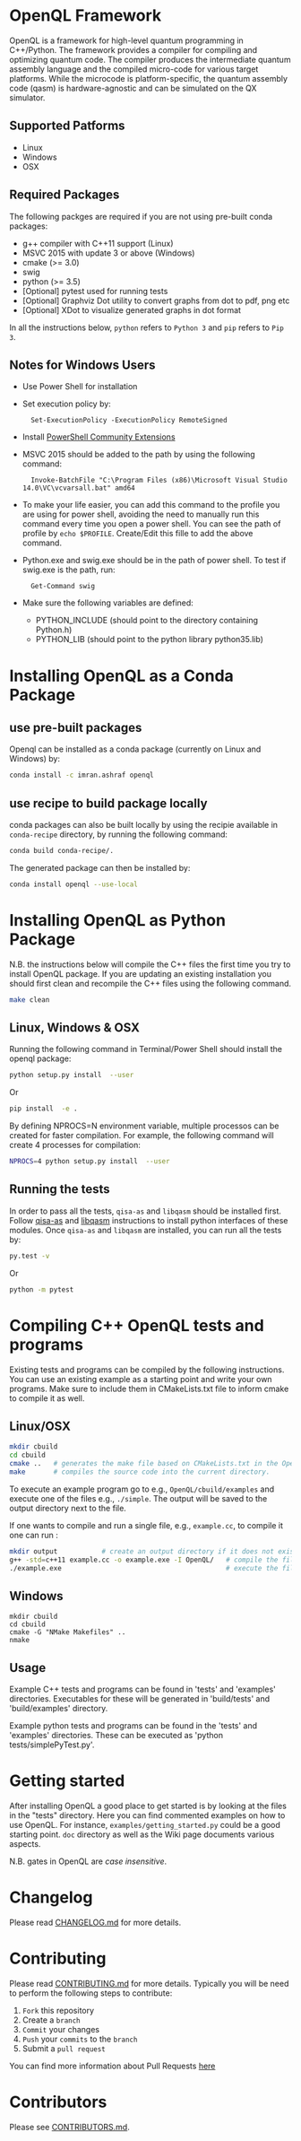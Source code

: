 # OpenQL Framework #

OpenQL is a framework for high-level quantum programming in C++/Python. The framework provides a compiler for compiling and optimizing quantum code. The compiler produces the intermediate quantum assembly language and the compiled micro-code for various target platforms. While the microcode is platform-specific, the quantum assembly code (qasm) is hardware-agnostic and can be simulated on the QX simulator.

## Supported Patforms

* Linux
* Windows
* OSX

## Required Packages

The following packges are required if you are not using pre-built conda packages:

* g++ compiler with C++11 support (Linux)
* MSVC 2015 with update 3 or above (Windows)
* cmake (>= 3.0)
* swig
* python (>= 3.5)
* [Optional] pytest used for running tests
* [Optional] Graphviz Dot utility to convert graphs from dot to pdf, png etc
* [Optional] XDot to visualize generated graphs in dot format

In all the instructions below, `python` refers to `Python 3` and `pip` refers to `Pip 3`.

## Notes for Windows Users

* Use Power Shell for installation
* Set execution policy by:

        Set-ExecutionPolicy -ExecutionPolicy RemoteSigned

* Install [PowerShell Community Extensions](https://www.google.com "PowerShell Community Extensions")
* MSVC 2015 should be added to the path by using the following command:

        Invoke-BatchFile "C:\Program Files (x86)\Microsoft Visual Studio 14.0\VC\vcvarsall.bat" amd64
* To make your life easier, you can add this command to the profile you are using for power shell, avoiding the need to manually run this command every time you open a power shell. You can see the path of profile by `echo $PROFILE`. Create/Edit this fille to add the above command.

* Python.exe and swig.exe should be in the path of power shell. To test if swig.exe is the path, run:

        Get-Command swig

* Make sure the following variables are defined:
  * PYTHON\_INCLUDE (should point to the directory containing Python.h)
  * PYTHON\_LIB (should point to the python library python35.lib)

# Installing OpenQL as a Conda Package

## use pre-built packages

Openql can be installed as a conda package (currently on Linux and Windows) by:

```sh
conda install -c imran.ashraf openql 
```

## use recipe to build package locally

conda packages can also be built locally by using the recipie available in `conda-recipe` directory, by running the following command:

```sh
conda build conda-recipe/.
```

The generated package can then be installed by:

```sh
conda install openql --use-local
```


# Installing OpenQL as Python Package

N.B. the instructions below will compile the C++ files the first time you try to install OpenQL package. If you are updating an existing installation you should first clean and recompile the C++ files using the following command. 

```sh
make clean
```

## Linux, Windows & OSX

Running the following command in Terminal/Power Shell should install the openql package:

```sh
python setup.py install  --user
```

Or

```sh
pip install  -e .
```

By defining NPROCS=N environment variable, multiple processos can be created for faster compilation. For example, the following command will create 4 processes for compilation:

```sh
NPROCS=4 python setup.py install  --user
```


## Running the tests

In order to pass all the tests, `qisa-as` and `libqasm` should be installed first. Follow [qisa-as](https://github.com/QE-Lab/eQASM_Assembler) and [libqasm](https://github.com/QE-Lab/libqasm) instructions to install python interfaces of these modules. Once `qisa-as` and `libqasm` are installed, you can run all the tests by:

```sh
py.test -v
```

Or

```sh
python -m pytest
```


# Compiling C++ OpenQL tests and programs

Existing tests and programs can be compiled by the following instructions. You can use an existing example as a starting point and write your own programs. Make sure to include them in CMakeLists.txt file to inform cmake to compile it as well.


## Linux/OSX

```sh
mkdir cbuild
cd cbuild 
cmake ..   # generates the make file based on CMakeLists.txt in the OpenQL directory
make       # compiles the source code into the current directory. 
```

To execute an example program go to e.g., `OpenQL/cbuild/examples` and execute one of the files e.g.,  `./simple`. The output will be saved to the output directory next to the file.

If one wants to compile and run a single file, e.g., `example.cc`, to compile it one can run : 

```sh
mkdir output           # create an output directory if it does not exist
g++ -std=c++11 example.cc -o example.exe -I OpenQL/   # compile the file
./example.exe                                         # execute the file
```

## Windows

```
mkdir cbuild
cd cbuild
cmake -G "NMake Makefiles" ..
nmake
```

## Usage

Example C++ tests and programs can be found in 'tests' and 'examples'
directories. Executables for these will be generated in 'build/tests' and 'build/examples'
directory.

Example python tests and programs can be found in the 'tests' and 'examples' directories.
These can be executed as 'python tests/simplePyTest.py'.

# Getting started 

After installing OpenQL a good place to get started is by looking at the files
in the "tests" directory. Here you can find commented examples on how to use OpenQL.
For instance, `examples/getting_started.py` could be a good starting point.
`doc` directory as well as the Wiki page documents various aspects.

N.B. gates in OpenQL are *case insensitive*. 

# Changelog

Please read [CHANGELOG.md](CHANGELOG.md) for more details.


# Contributing

Please read [CONTRIBUTING.md](CONTRIBUTING.md) for more details.
Typically you will be need to perform the following steps to contribute:

1. `Fork` this repository
1. Create a `branch`
1. `Commit` your changes
1. `Push` your `commits` to the `branch`
1. Submit a `pull request`

You can find more information about Pull Requests [here](https://help.github.com/categories/collaborating-on-projects-using-pull-requests/)

# Contributors
Please see [CONTRIBUTORS.md](CONTRIBUTORS.md).
